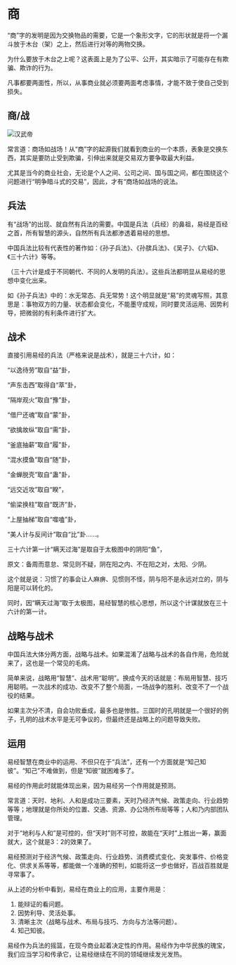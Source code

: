 # 商

“商”字的发明是因为交换物品的需要，它是一个象形文字，它的形状就是将一个漏斗放于木台（架）之上，然后进行对等的两物交换。

为什么要放于木台之上呢？这表面上是为了公平、公开，其实暗示了可能存在有欺骗、欺诈的行为。

凡事都要两面性，所以，从事商业就必须要两面考虑事情，才能不致于使自己受到损失。

## 商/战

![汉武帝](/static/images/tupian8.png)

常言道：商场如战场！从“商”字的起源我们就看到商业的一个本质，表象是交换东西，其实是要防止受到欺骗，引伸出来就是交易双方要争取最大利益。

尤其是当今的商业社会，无论是个人之间、公司之间、国与国之间，都在围绕这个问题进行“明争暗斗式的交易”，因此，才有“商场如战场的说法。

## 兵法

有“战场”的出现、就自然有兵法的需要。中国是兵法（兵经）的鼻祖，易经是百经之首，所有智慧的源头，自然所有兵法都渗透着易经的思想。

中国兵法比较有代表性的著作如：《孙子兵法》、《孙膑兵法》、《吴子》、《六韬》、《三十六计》等等。

（三十六计是成于不同朝代、不同的人发明的兵法）。这些兵法都明显从易经的思想中变化出来。

如《孙子兵法》中的：水无常态、兵无常势！这个明显就是“易”的灵魂写照，其意思是：事物双方的力量、状态都会变化，不能墨守成规，同时要灵活运用、因势利导，把微弱的有利条件进行扩大。

## 战术

直接引用易经的兵法（严格来说是战术），就是三十六计，如：

“以逸待劳”取自“益”卦，

“声东击西”取得自“萃”卦，

“隔岸观火”取自“豫”卦，

“借尸还魂”取自“蒙”卦，

“欲擒故纵”取自“需”卦，

“釜底抽薪”取自“履”卦，

“混水摸鱼”取自“随”卦，

“金蝉脱壳”取自“蛊”卦，

“远交近攻”取自“睽”，

“偷梁换柱”取自“既济”卦，

“上屋抽梯”取自“噬嗑”卦，

“美人计与反间计”取自“比”卦……。

三十六计第一计“瞒天过海”是取自于太极图中的阴阳“鱼”，

原文：备周而意怠、常见则不疑，阴在阳之内、不在阳之对，太阳、少阴。

这个就是说：习惯了的事会让人麻痹、见惯则不怪，阴与阳不是永远对立的，阴与阳是可以转化的。

同时，因“瞒天过海”取于太极图，易经智慧的核心思想，所以这个计谋就放在三十六计的第一计。

## 战略与战术

中国兵法大体分两方面，战略与战术。如果混淆了战略与战术的各自作用，危险就来了，这也是一个常见的毛病。

简单来说，战略用“智慧”、战术用“聪明”。换成今天的话就是：布局用智慧、技巧用聪明。一次战术的成功、改变不了整个局面，一场战争的胜利、改变不了一个战役的结果。

如果主次分不清，自会功败垂成，最多也是惨胜。三国时的孔明就是一个很好的例子，孔明的战术水平是无可争议的，但最终还是战略上的问题导致失败。

## 运用

易经智慧在商业中的运用、不但只在于“兵法”，还有一个方面就是“知己知彼”。“知己”不难做到，但是“知彼”就困难多了。

易经的作用此时就能体现出来，因为易经另一个作用就是预测。

常言道：天时、地利、人和是成功三要素，天时乃经济气候、政策走向、行业趋势等等；地理就是你所处的位置、交通、资源、办公场所布局等等；人和乃内部团队管理。

对于“地利与人和”是可控的，但“天时”则不可控，故能在“天时”上胜出一筹，赢面就大，这个就是3：2的效果了。

易经预测对于经济气候、政策走向、行业趋势、消费模式变化、突发事件、价格变化、供求关系等等，都能做一个准确的预判，如能将这一步也做好，百战百胜就是寻常事了。

从上述的分析中看到，易经在商业上的应用，主要作用是：

1. 能辩证的看问题。
1. 因势利导、灵活处事。
1. 清晰主次（战略与战术、布局与技巧、方向与方法等问题）。
1. 知己知彼。

易经作为兵法的摇篮，在现今商业起着决定性的作用。易经作为中华民族的瑰宝，我们应当学习和传承它，让易经继续在不同的领域继续发光发热。
